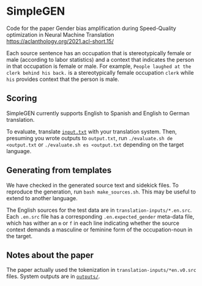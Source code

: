 # SimpleGEN

Code for the paper Gender bias amplification during Speed-Quality optimization in Neural Machine Translation https://aclanthology.org/2021.acl-short.15/

Each source sentence has an occupation that is stereotypically female or male (according to labor statistics) and a context that indicates the person in that occupation is female or male.  For example, `People laughed at the clerk behind his back.` is a stereotypically female occupation `clerk` while `his` provides context that the person is male.

## Scoring
SimpleGEN currently supports English to Spanish and English to German translation.  

To evaluate, translate [`input.txt`](input.txt) with your translation system.  Then, presuming you wrote outputs to `output.txt`, run `./evaluate.sh de <output.txt` or `./evaluate.sh es <output.txt` depending on the target language.

## Generating from templates
We have checked in the generated source text and sidekick files.  To reproduce the generation, run `bash make_sources.sh`.  This may be useful to extend to another language.

The English sources for the test data are in `translation-inputs/*.en.src`. Each `.en.src` file has a corresponding `.en.expected_gender` meta-data file, which has wither an `m` or `f` in each line indicating whether the source context demands a masculine or feminine form of the occupation-noun in the target.

## Notes about the paper
The paper actually used the tokenization in `translation-inputs/*en.v0.src` files.  System outputs are in [`outputs/`](outputs/).

